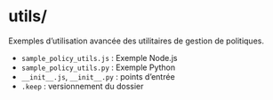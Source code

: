 # utils/

Exemples d’utilisation avancée des utilitaires de gestion de politiques.

- `sample_policy_utils.js` : Exemple Node.js
- `sample_policy_utils.py` : Exemple Python
- `__init__.js`, `__init__.py` : points d’entrée
- `.keep` : versionnement du dossier
